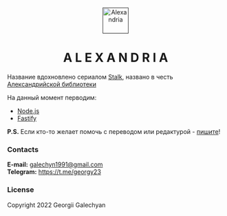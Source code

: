 <p align="center">
  <a href="">
    <img alt="Alexandria" src="./src/svg/Ā.svg" width="60" />
  </a>
</p>

<h1 id="alexandria" align="center">
    A L E X A N D R I A
</h1>

Название вдохновлено сериалом [Stalk](https://www.france.tv/slash/stalk/), названо в честь [Александрийской библиотеки](https://ru.wikipedia.org/wiki/%D0%90%D0%BB%D0%B5%D0%BA%D1%81%D0%B0%D0%BD%D0%B4%D1%80%D0%B8%D0%B9%D1%81%D0%BA%D0%B0%D1%8F_%D0%B1%D0%B8%D0%B1%D0%BB%D0%B8%D0%BE%D1%82%D0%B5%D0%BA%D0%B0)

На данный момент перводим:

- [Node.js](https://nodejs.org/en/)
- [Fastify](https://www.fastify.io/)

**P.S.** Если кто-то желает помочь с переводом или редактурой - [пишите](#контактные-данные)!

### Contacts

**E-mail:** galechyn1991@gmail.com  
**Telegram:** https://t.me/georgy23

### License

Copyright 2022 Georgii Galechyan
